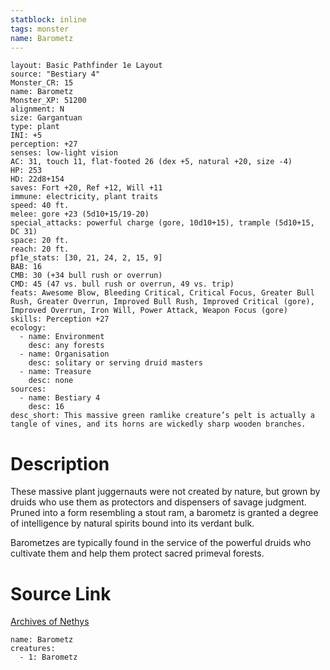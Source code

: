 ```yaml
---
statblock: inline
tags: monster
name: Barometz
---
```

```statblock
layout: Basic Pathfinder 1e Layout
source: "Bestiary 4"
Monster_CR: 15
name: Barometz
Monster_XP: 51200
alignment: N
size: Gargantuan
type: plant
INI: +5
perception: +27
senses: low-light vision
AC: 31, touch 11, flat-footed 26 (dex +5, natural +20, size -4)
HP: 253
HD: 22d8+154
saves: Fort +20, Ref +12, Will +11
immune: electricity, plant traits
speed: 40 ft.
melee: gore +23 (5d10+15/19-20)
special_attacks: powerful charge (gore, 10d10+15), trample (5d10+15, DC 31)
space: 20 ft.
reach: 20 ft.
pf1e_stats: [30, 21, 24, 2, 15, 9]
BAB: 16
CMB: 30 (+34 bull rush or overrun)
CMD: 45 (47 vs. bull rush or overrun, 49 vs. trip)
feats: Awesome Blow, Bleeding Critical, Critical Focus, Greater Bull Rush, Greater Overrun, Improved Bull Rush, Improved Critical (gore), Improved Overrun, Iron Will, Power Attack, Weapon Focus (gore)
skills: Perception +27
ecology:
  - name: Environment
    desc: any forests
  - name: Organisation
    desc: solitary or serving druid masters
  - name: Treasure
    desc: none
sources:
  - name: Bestiary 4
    desc: 16
desc_short: This massive green ramlike creature’s pelt is actually a tangle of vines, and its horns are wickedly sharp wooden branches.
```
# Description
These massive plant juggernauts were not created by nature, but grown by druids who use them as protectors and dispensers of savage judgment. Pruned into a form resembling a stout ram, a barometz is granted a degree of intelligence by natural spirits bound into its verdant bulk.

Barometzes are typically found in the service of the powerful druids who cultivate them and help them protect sacred primeval forests.
# Source Link
[Archives of Nethys](https://aonprd.com/MonsterDisplay.aspx?ItemName=Barometz)
```encounter-table
name: Barometz
creatures:
  - 1: Barometz
```
